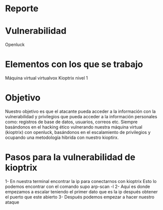 # Reporte
 
# Vulnerabilidad 
Openluck
# Elementos con los que se trabajo 
Máquina virtual virtualvox
Kioptrix nivel 1 
# Objetivo  
Nuestro objetivo es que el atacante pueda acceder a la información con la vulnerabilidad y privilegios que pueda acceder a la información personales como: registros de base de datos, usuarios, correos etc.
Siempre basándonos en el hacking ético vulnerando nuestra máquina virtual (kioptrix) con openluck, basándonos en el escalamiento de privilegios y ocupando una metodología hibrida con nuestro kioptirx.

# Pasos para la vulnerabilidad de kioptrix 
1-	En nuestra terminal encontrar la ip para conectarnos con kioptrix
Esto lo podemos encontrar con el comando supo arp-scan -l
2-	Aquí es donde empezamos a escalar teniendo el primer dato que es la ip después obtener el puerto que este abierto 
3-	Después podemos empezar a hacer nuestro ataque 
